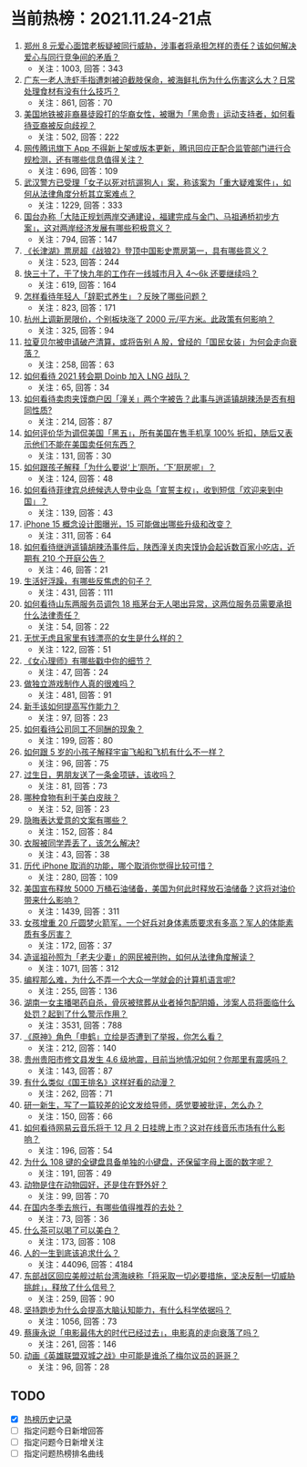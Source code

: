 # 当前热榜：2021.11.24-21点
1. [郑州 8 元爱心面馆老板疑被同行威胁，涉事者将承担怎样的责任？该如何解决爱心与同行竞争间的矛盾？](https://www.zhihu.com/question/500812179)
    * 关注：1003, 回答：343
2. [广东一老人洗虾手指遭刺被迫截肢保命，被海鲜扎伤为什么伤害这么大？日常处理食材有没有什么技巧？](https://www.zhihu.com/question/500889984)
    * 关注：861, 回答：70
3. [美国地铁被非裔暴徒殴打的华裔女性，被曝为「黑命贵」运动支持者，如何看待亚裔被反向歧视？](https://www.zhihu.com/question/501138781)
    * 关注：502, 回答：222
4. [网传腾讯旗下 App 不得新上架或版本更新，腾讯回应正配合监管部门进行合规检测，还有哪些信息值得关注？](https://www.zhihu.com/question/501292908)
    * 关注：696, 回答：109
5. [武汉警方已受理「女子以死对抗遛狗人」案，称该案为「重大疑难案件」，如何从法律角度分析其立案难点？](https://www.zhihu.com/question/501171913)
    * 关注：1229, 回答：333
6. [国台办称「大陆正规划两岸交通建设，福建完成与金门、马祖通桥初步方案」，这对两岸经济发展有哪些积极意义？](https://www.zhihu.com/question/501194267)
    * 关注：794, 回答：147
7. [《长津湖》票房超《战狼2》登顶中国影史票房第一，具有哪些意义？](https://www.zhihu.com/question/500714490)
    * 关注：523, 回答：244
8. [快三十了，干了快九年的工作在一线城市月入 4～6k 还要继续吗？](https://www.zhihu.com/question/500698069)
    * 关注：619, 回答：164
9. [怎样看待年轻人「辞职式养生」？反映了哪些问题？](https://www.zhihu.com/question/496961304)
    * 关注：823, 回答：171
10. [杭州上调新房限价，个别板块涨了 2000 元/平方米。此政策有何影响？](https://www.zhihu.com/question/500937937)
    * 关注：325, 回答：94
11. [拉夏贝尔被申请破产清算，或将告别 A 股，曾经的「国民女装」为何会走向衰落？](https://www.zhihu.com/question/501088802)
    * 关注：258, 回答：63
12. [如何看待 2021 转会期 Doinb 加入 LNG 战队？](https://www.zhihu.com/question/500652422)
    * 关注：65, 回答：34
13. [如何看待卖肉夹馍商户因「潼关」两个字被告？此事与逍遥镇胡辣汤是否有相同性质?](https://www.zhihu.com/question/501098535)
    * 关注：214, 回答：87
14. [如何评价华为调侃美国「黑五」，所有美国在售手机享 100% 折扣，随后又表示他们不能在美国卖任何东西？](https://www.zhihu.com/question/500998306)
    * 关注：131, 回答：30
15. [如何跟孩子解释「为什么要说‘上’厕所，‘下’厨房呢」？](https://www.zhihu.com/question/501106093)
    * 关注：124, 回答：48
16. [如何看待菲律宾总统候选人登中业岛「宣誓主权」，收到短信「欢迎来到中国」？](https://www.zhihu.com/question/501177599)
    * 关注：139, 回答：43
17. [iPhone 15 概念设计图曝光，15 可能做出哪些升级和改变？](https://www.zhihu.com/question/501241765)
    * 关注：311, 回答：64
18. [如何看待继逍遥镇胡辣汤事件后，陕西潼关肉夹馍协会起诉数百家小吃店，近期有 210 个开庭公告？](https://www.zhihu.com/question/501235190)
    * 关注：46, 回答：21
19. [生活好浮躁，有哪些反焦虑的句子？](https://www.zhihu.com/question/489496108)
    * 关注：431, 回答：111
20. [如何看待山东两服务员调包 18 瓶茅台无人喝出异常，这两位服务员需要承担什么法律责任？](https://www.zhihu.com/question/500892506)
    * 关注：54, 回答：22
21. [无忧无虑且家里有钱漂亮的女生是什么样的？](https://www.zhihu.com/question/369021998)
    * 关注：122, 回答：51
22. [《女心理师》有哪些戳中你的细节？](https://www.zhihu.com/question/500980783)
    * 关注：47, 回答：24
23. [做独立游戏制作人真的很难吗？](https://www.zhihu.com/question/431681557)
    * 关注：481, 回答：91
24. [新手该如何提高写作能力？](https://www.zhihu.com/question/500781048)
    * 关注：97, 回答：23
25. [如何看待公司同工不同酬的现象？](https://www.zhihu.com/question/388136268)
    * 关注：199, 回答：80
26. [如何跟 5 岁的小孩子解释宇宙飞船和飞机有什么不一样？](https://www.zhihu.com/question/447361031)
    * 关注：96, 回答：75
27. [过生日，男朋友送了一条金项链，该收吗？](https://www.zhihu.com/question/500064501)
    * 关注：81, 回答：73
28. [哪种食物有利于美白皮肤？](https://www.zhihu.com/question/468527303)
    * 关注：52, 回答：23
29. [隐晦表达爱意的文案有哪些？](https://www.zhihu.com/question/489364707)
    * 关注：152, 回答：84
30. [衣服被同学弄丢了，该怎么解决?](https://www.zhihu.com/question/498942241)
    * 关注：43, 回答：38
31. [历代 iPhone 取消的功能，哪个取消你觉得比较可惜？](https://www.zhihu.com/question/500491057)
    * 关注：280, 回答：109
32. [美国宣布释放 5000 万桶石油储备，美国为何此时释放石油储备？这将对油价带来什么影响？](https://www.zhihu.com/question/501138569)
    * 关注：1439, 回答：311
33. [女孩增重 20 斤圆梦火箭军，一个好兵对身体素质要求有多高？军人的体能素质有多厉害？](https://www.zhihu.com/question/500795055)
    * 关注：172, 回答：37
34. [造谣祖孙照为「老夫少妻」的网民被刑拘，如何从法律角度解读？](https://www.zhihu.com/question/501111357)
    * 关注：1071, 回答：312
35. [编程那么难，为什么不弄一个大众一学就会的计算机语言呢?](https://www.zhihu.com/question/500406718)
    * 关注：255, 回答：136
36. [湖南一女主播喝药自杀，骨灰被殡葬从业者掉包配阴婚，涉案人员将面临什么处罚？起到了什么警示作用？](https://www.zhihu.com/question/501012306)
    * 关注：3531, 回答：788
37. [《原神》角色「申鹤」立绘是否遭到了举报，你怎么看？](https://www.zhihu.com/question/501119909)
    * 关注：212, 回答：140
38. [贵州贵阳市修文县发生 4.6 级地震，目前当地情况如何？你那里有震感吗？](https://www.zhihu.com/question/501318413)
    * 关注：143, 回答：87
39. [有什么类似《国王排名》这样好看的动漫？](https://www.zhihu.com/question/497075886)
    * 关注：262, 回答：71
40. [研一新生，写了一篇较差的论文发给导师，感觉要被批评，怎么办？](https://www.zhihu.com/question/491096343)
    * 关注：150, 回答：66
41. [如何看待网易云音乐将于 12 月 2 日挂牌上市？这对在线音乐市场有什么影响？](https://www.zhihu.com/question/500928888)
    * 关注：196, 回答：54
42. [为什么 108 键的全键盘具备单独的小键盘，还保留字母上面的数字呢？](https://www.zhihu.com/question/464478973)
    * 关注：191, 回答：49
43. [动物是住在动物园好，还是住在野外好？](https://www.zhihu.com/question/500225337)
    * 关注：99, 回答：70
44. [在国内冬季去旅行，有哪些值得推荐的去处？](https://www.zhihu.com/question/482549123)
    * 关注：73, 回答：36
45. [什么茶可以喝了可以美白？](https://www.zhihu.com/question/451203035)
    * 关注：173, 回答：108
46. [人的一生到底该追求什么？](https://www.zhihu.com/question/38869606)
    * 关注：44096, 回答：4184
47. [东部战区回应美舰过航台湾海峡称「将采取一切必要措施，坚决反制一切威胁挑衅」，释放了什么信号？](https://www.zhihu.com/question/501017271)
    * 关注：259, 回答：90
48. [坚持跑步为什么会提高大脑认知能力，有什么科学依据吗？](https://www.zhihu.com/question/496662091)
    * 关注：1056, 回答：73
49. [蔡康永说「电影最伟大的时代已经过去」，电影真的走向衰落了吗？](https://www.zhihu.com/question/500383611)
    * 关注：261, 回答：146
50. [动画《英雄联盟双城之战》中可能是谁杀了梅尔议员的哥哥？](https://www.zhihu.com/question/500365409)
    * 关注：96, 回答：28
## TODO
* [x] [热榜历史记录](hot_history/AllHot.md)
* [ ] 指定问题今日新增回答
* [ ] 指定问题今日新增关注
* [ ] 指定问题热榜排名曲线
